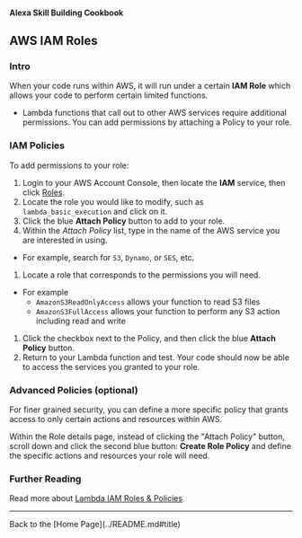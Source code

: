 #### Alexa Skill Building Cookbook
## AWS IAM Roles <a id="title"></a>

### Intro <a id="intro"></a>
When your code runs within AWS, it will run under a certain **IAM Role** which allows your code to perform certain limited functions.

* Lambda functions that call out to other AWS services require additional permissions.  You can add permissions by attaching a Policy to your role.


### IAM Policies
To add permissions to your role:

1. Login to your AWS Account Console, then locate the **IAM** service, then click [Roles](https://console.aws.amazon.com/iam/home?roles#/home).
1. Locate the role you would like to modify, such as ```lambda_basic_execution``` and click on it.
1. Click the blue **Attach Policy** button to add to your role.
1. Within the *Attach Policy* list, type in the name of the AWS service you are interested in using.
  + For example, search for  ```S3```, ```Dynamo```, or ```SES```, etc.
1. Locate a role that corresponds to the permissions you will need.
  + For example
     + ```AmazonS3ReadOnlyAccess``` allows your function to read S3 files
     + ```AmazonS3FullAccess```     allows your function to perform any S3 action including read and write
1. Click the checkbox next to the Policy, and then click the blue **Attach Policy** button.
1. Return to your Lambda function and test.  Your code should now be able to access the services you granted to your role.

### Advanced Policies (optional)
For finer grained security, you can define a more specific policy that grants access to only certain actions and resources within AWS.

Within the Role details page, instead of clicking the "Attach Policy" button, scroll down and click the second blue button: **Create Role Policy** and define the specific actions and resources your role will need.


### Further Reading
Read more about [Lambda IAM Roles & Policies](http://docs.aws.amazon.com/lambda/latest/dg/with-userapp-walkthrough-custom-events-create-iam-role.html)


<hr />
Back to the [Home Page](../README.md#title)

